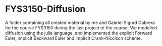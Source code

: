 # FYS3150-Diffusion
A folder containing all created material by me and Gabriel Sigurd Cabrera for the course FYS3150 during the last project of the course. We modelled diffusion using the julia language, and implemented the explicit Forward Euler, implicit Backward Euler and implicit Crank-Nicolson scheme.
